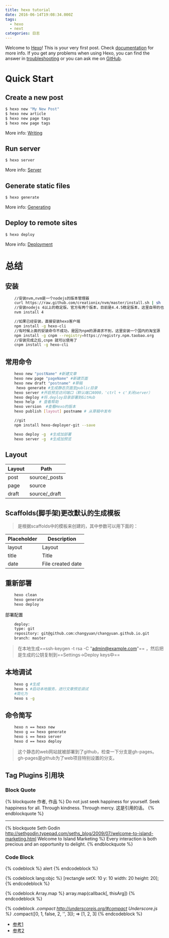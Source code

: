 ```yaml
---
title: hexo tutorial
date: 2016-06-14T19:08:34.000Z
tags:
  - hexo
  - next
categories: 日志
---
```


Welcome to [Hexo](https://hexo.io/)! This is your very first post. Check [documentation](https://hexo.io/docs/) for more info. If you get any problems when using Hexo, you can find the answer in [troubleshooting](https://hexo.io/docs/troubleshooting.html) or you can ask me on [GitHub](https://github.com/hexojs/hexo/issues).

# Quick Start

## Create a new post

```bash
$ hexo new "My New Post"
$ hexo new article
$ hexo new page tags
$ hexo new page tags
```

More info: [Writing](https://hexo.io/docs/writing.html)
<!-- more -->
## Run server

```bash
$ hexo server
```

More info: [Server](https://hexo.io/docs/server.html)

## Generate static files

```bash
$ hexo generate
```

More info: [Generating](https://hexo.io/docs/generating.html)

## Deploy to remote sites

```bash
$ hexo deploy
```

More info: [Deployment](https://hexo.io/docs/deployment.html)

# 总结

## 安装

```bash
    //安装nvm,nvm是一个nodejs的版本管理器
    curl https://raw.github.com/creationix/nvm/master/install.sh | sh
    //安装nodejs 4以上的稳定版，官方有两个版本，目前是4.4.5稳定版本，这里自带的也会安装npm对应的版本
    nvm install 4

    //如果已经安装，直接安装hexo客户端
    npm install -g hexo-cli
    //有时候上面的安装命令不成功，是因为npm的源请求不到，这里安装一个国内的淘宝源
    npm install -g cnpm --registry=https://registry.npm.taobao.org
    //安装完成之后,cnpm 就可以使用了
    cnpm install -g hexo-cli
```

## 常用命令

```bash
    hexo new "postName" #新建文章
    hexo new page "pageName" #新建页面
    hexo new draft "postname" #草稿
     hexo generate #生成静态页面至public目录
    hexo server #开启预览访问端口（默认端口4000，'ctrl + c'关闭server）
    hexo deploy #将.deploy目录部署到GitHub
    hexo help  # 查看帮助
    hexo version  #查看Hexo的版本
    hexo publish [layout] postname # 从草稿中发布

    //git
    npm install hexo-deployer-git --save

    hexo deploy -g  #生成加部署
    hexo server -g  #生成加预览
```

## Layout

Layout | Path
------ | -------------
post   | source/_posts
page   | source
draft  | source/_draft

## Scaffolds(脚手架)更改默认的生成模板

> 是根据scaffolds中的模板来创建的，其中参数可以用下面的：

Placeholder | Description
----------- | -----------------
layout      | Layout
title       | Title
date        | File created date

## 重新部署

```bash
    hexo clean
    hexo generate
    hexo deploy
```

部署配置

```bash
    deploy:
    type: git
    repository: git@github.com:changyuan/changyuan.github.io.git
    branch: master
```

> 在本地生成==ssh-keygen -t rsa -C "admin@example.com"== ，然后把是生成的公钥复制到==Settings->Deploy keys中==

## 本地调试

```bash
    hexo g #生成
    hexo s #启动本地服务，进行文章预览调试
    #简化为
    hexo s -g
```

## 命令简写

```bash
    hexo n == hexo new
    hexo g == hexo generate
    hexo s == hexo server
    hexo d == hexo deploy
```

> 这个静态的web网站就被部署到了github，检查一下分支是gh-pages。gh-pages是github为了web项目特别设置的分支。

## Tag Plugins 引用块

### Block Quote

{% blockquote 作者, 作品 %} Do not just seek happiness for yourself. Seek happiness for all. Through kindness. Through mercy. 这是引用的话。 {% endblockquote %}

--------------------------------------------------------------------------------

{% blockquote Seth Godin <http://sethgodin.typepad.com/seths_blog/2009/07/welcome-to-island-marketing.html> Welcome to Island Marketing %} Every interaction is both precious and an opportunity to delight. {% endblockquote %}

### Code Block

{% codeblock %} alert {% endcodeblock %}

{% codeblock lang:objc %} [rectangle setX: 10 y: 10 width: 20 height: 20]; {% endcodeblock %}

{% codeblock Array.map %} array.map(callback[, thisArg]) {% endcodeblock %}

{% codeblock _.compact <http://underscorejs.org/#compact> Underscore.js %}_ .compact([0, 1, false, 2, '', 3]); => [1, 2, 3] {% endcodeblock %}

- [参考1](http://blog.fens.me/hexo-blog-github/)
- [参考2](https://hexo.io/docs/writing.html)
